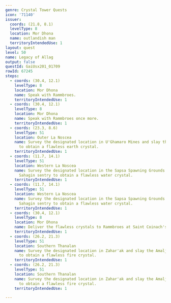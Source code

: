 ```yaml
---
genre: Crystal Tower Quests
icon: '71140'
issuer:
  coords: (21.8, 8.1)
  levelType: 8
  location: Mor Dhona
  name: outlandish man
  territoryIntendedUse: 1
layout: quest
level: 50
name: Legacy of Allag
output: false
questId: GaiUsx201_01709
rowId: 67245
steps:
  - coords: (30.4, 12.1)
    levelType: 8
    location: Mor Dhona
    name: Speak with Rammbroes.
    territoryIntendedUse: 1
  - coords: (30.4, 12.1)
    levelType: 8
    location: Mor Dhona
    name: Speak with Rammbroes once more.
    territoryIntendedUse: 1
  - coords: (23.3, 8.6)
    levelType: 51
    location: Outer La Noscea
    name: Survey the designated location in U'Ghamaro Mines and slay the kobold sentry
      to obtain a flawless earth crystal.
    territoryIntendedUse: 1
  - coords: (11.7, 14.1)
    levelType: 51
    location: Western La Noscea
    name: Survey the designated location in the Sapsa Spawning Grounds and slay the
      Sahagin sentry to obtain a flawless water crystal.
    territoryIntendedUse: 1
  - coords: (11.7, 14.1)
    levelType: 51
    location: Western La Noscea
    name: Survey the designated location in the Sapsa Spawning Grounds and slay the
      Sahagin sentry to obtain a flawless water crystal.
    territoryIntendedUse: 1
  - coords: (30.4, 12.1)
    levelType: 8
    location: Mor Dhona
    name: Deliver the flawless crystals to Rammbroes at Saint Coinach's Find.
    territoryIntendedUse: 1
  - coords: (26.2, 21.3)
    levelType: 51
    location: Southern Thanalan
    name: Survey the designated location in Zahar'ak and slay the Amalj'aa sentry
      to obtain a flawless fire crystal.
    territoryIntendedUse: 1
  - coords: (26.2, 21.3)
    levelType: 51
    location: Southern Thanalan
    name: Survey the designated location in Zahar'ak and slay the Amalj'aa sentry
      to obtain a flawless fire crystal.
    territoryIntendedUse: 1

---
```

